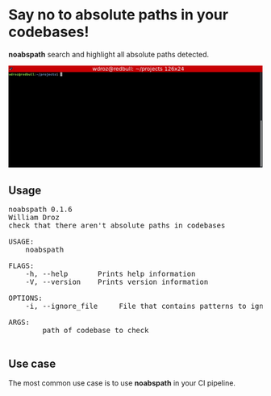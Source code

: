# Say no to absolute paths in your codebases!

**noabspath** search and highlight all absolute paths detected.

<p align="center"><img src="https://raw.githubusercontent.com/wdroz/noabspath/master/img/demo.gif"/></p>

## Usage

<pre>
noabspath 0.1.6
William Droz <william.droz.ch@gmail.com>
check that there aren't absolute paths in codebases

USAGE:
    noabspath <PATH>

FLAGS:
    -h, --help       Prints help information
    -V, --version    Prints version information

OPTIONS:
    -i, --ignore_file <IGNORE_FILE>    File that contains patterns to ignore (default .gitignore)

ARGS:
    <PATH>    path of codebase to check

</pre>

## Use case

The most common use case is to use **noabspath** in your CI pipeline.

